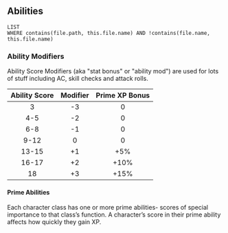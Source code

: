 

## Abilities
```dataview
LIST
WHERE contains(file.path, this.file.name) AND !contains(file.name, this.file.name)
```

### Ability Modifiers

Ability Score Modifiers (aka "stat bonus" or "ability mod") are used for lots of stuff including AC, skill checks and attack rolls.

  
| **Ability Score** | **Modifier** | **Prime XP Bonus** |
|:-----------------:|:------------:|:------------------:|
|         3         |      -3      |         0         |
|        4-5        |      -2      |         0         |
|        6-8        |      -1      |         0         |
|       9-12        |      0       |         0          |
|       13-15       |      +1      |        +5%         |
|       16-17       |      +2      |        +10%        |
|        18         |      +3      |        +15%        |


#### Prime Abilities

Each character class has one or more prime abilities- scores of special importance to that class’s function. A character’s score in their prime ability affects how quickly they gain XP.

  

  


  









